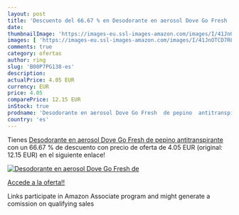 ```yaml
---
layout: post
title: 'Descuento del 66.67 % en Desodorante en aerosol Dove Go Fresh  de'
date: 
thumbnailImage: 'https://images-eu.ssl-images-amazon.com/images/I/41JnOTCD7RL._SL200_.jpg'
images: [ 'https://images-eu.ssl-images-amazon.com/images/I/41JnOTCD7RL._SL200_.jpg' ]
comments: true
category: ofertas
author: ring
slug: 'B00P7PG138-es'
description:
actualPrice: 4.05 EUR
currency: EUR
price: 4.05
comparePrice: 12.15 EUR
inStock: true
prodname: 'Desodorante en aerosol Dove Go Fresh  de pepino  antitranspirante'
country: 'es'
---
```


Tienes [Desodorante en aerosol Dove Go Fresh  de pepino  antitranspirante](https://www.amazon.es/dp/B00P7PG138/?tag=tolees-21) con un 66.67 % de descuento con precio de oferta de 4.05 EUR (original: 12.15 EUR) en el siguiente enlace!

[![Desodorante en aerosol Dove Go Fresh  de](https://images-eu.ssl-images-amazon.com/images/I/41JnOTCD7RL._SL200_.jpg)](https://www.amazon.es/dp/B00P7PG138/?tag=tolees-21)

[Accede a la oferta!!](https://www.amazon.es/dp/B00P7PG138/?tag=tolees-21)

Links participate in Amazon Associate program and might generate a comission on qualifying sales


